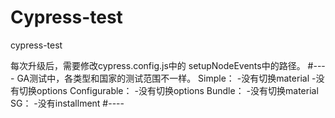 # Cypress-test
cypress-test

每次升级后，需要修改cypress.config.js中的 setupNodeEvents中的路径。
#----
GA测试中，各类型和国家的测试范围不一样。
Simple：
    -没有切换material
    -没有切换options
Configurable：
    -没有切换options
Bundle：
    -没有切换material
SG：
    -没有installment
#----
